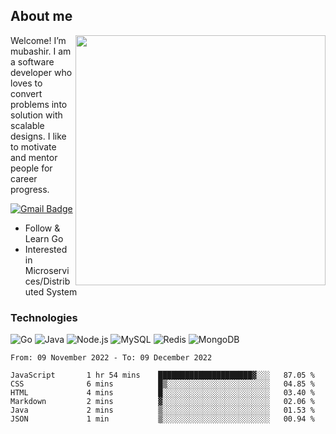 ## About me

<img align="right" src="https://github-readme-stats-zhiwei-feng.vercel.app/api?username=mub4shir&show_icons=true" width="400" />

Welcome! I’m mubashir. I am a software developer who loves to convert problems into solution with scalable designs. I like to motivate and mentor people for career progress.

[![Gmail Badge](https://img.shields.io/badge/-mubashir11131719@gmail.com-c14438?style=flat-square&logo=Gmail&logoColor=white&link=mailto:mubashir11131719@gmail.com)](mailto:mubashir11131719@gmail.com)




- Follow & Learn Go
- Interested in Microservices/Distributed System


### Technologies
![Go](https://img.shields.io/badge/-Go-000000?style=flat-square&logo=go)
![Java](https://img.shields.io/badge/-Java-E34A86?style=flat-square&logo=java)
![Node.js](https://img.shields.io/badge/-Node.js-000000?style=flat-square&logo=node.js)
![MySQL](https://img.shields.io/badge/-MySQL-orange?style=flat-square&logo=MySQL)
![Redis](https://img.shields.io/badge/-Redis-black?style=flat-square&logo=Redis)
![MongoDB](https://img.shields.io/badge/-MongoDB-000000?style=flat-square&logo=mongodb)






<!--START_SECTION:waka-->

```text
From: 09 November 2022 - To: 09 December 2022

JavaScript       1 hr 54 mins    █████████████████████▓░░░   87.05 %
CSS              6 mins          █▒░░░░░░░░░░░░░░░░░░░░░░░   04.85 %
HTML             4 mins          █░░░░░░░░░░░░░░░░░░░░░░░░   03.40 %
Markdown         2 mins          ▓░░░░░░░░░░░░░░░░░░░░░░░░   02.06 %
Java             2 mins          ▒░░░░░░░░░░░░░░░░░░░░░░░░   01.53 %
JSON             1 min           ▒░░░░░░░░░░░░░░░░░░░░░░░░   00.94 %
```

<!--END_SECTION:waka-->
</p>


